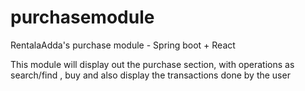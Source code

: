 # purchasemodule

RentalaAdda's purchase module - Spring boot + React

This module will display out the purchase section, with operations as search/find , buy and also display the transactions done by the user
